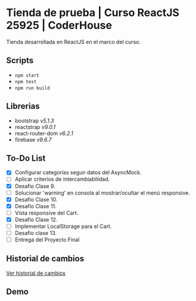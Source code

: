 # Tienda de prueba | Curso ReactJS 25925 | CoderHouse
Tienda desarrollada en ReactJS en el marco del curso.

## Scripts
- `npm start`
- `npm test`
- `npm run build`

## Librerias 
- bootstrap *v5.1.3*
- reactstrap *v9.0.1*
- react-router-dom *v6.2.1*
- firebase *v9.6.7*

## To-Do List
- [X] Configurar categorías segun datos del AsyncMock.
- [ ] Aplicar criterios de intercambiabilidad.
- [X] Desafio Clase 9.
- [ ] Solucionar 'warning' en consola al mostrar/ocultar el menú responsive.
- [X] Desafio Clase 10.
- [X] Desafío Clase 11.
- [ ] Vista responsive del Cart.
- [X] Desafío Clase 12.
- [ ] Implementar LocalStorage para el Cart.
- [ ] Desafío clase 13.
- [ ] Entrega del Proyecto Final

## Historial de cambios
[Ver historial de cambios](./CHANGELOG.md)

## Demo


